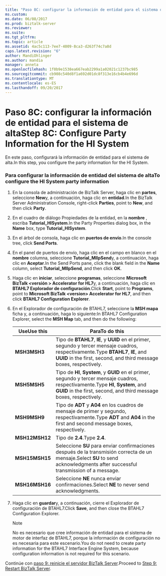 ```yaml
---
title: "Paso 8C: configurar la información de entidad para el sistema de HI | Documentos de Microsoft"
ms.custom: 
ms.date: 06/08/2017
ms.prod: biztalk-server
ms.reviewer: 
ms.suite: 
ms.tgt_pltfrm: 
ms.topic: article
ms.assetid: 4ac5c113-7ee7-4009-8ca3-d263f74c7a8d
caps.latest.revision: "6"
author: MandiOhlinger
ms.author: mandia
manager: anneta
ms.openlocfilehash: 1f0b9e1538ea667eab2299a1a02021c1237bc985
ms.sourcegitcommit: cb908c540d8f1a692d01dc8f313e16cb4b4e696d
ms.translationtype: MT
ms.contentlocale: es-ES
ms.lasthandoff: 09/20/2017
---
```

# <a name="step-8c-configure-party-information-for-the-hi-system"></a><span data-ttu-id="02166-102">Paso 8C: configurar la información de entidad para el sistema de alta</span><span class="sxs-lookup"><span data-stu-id="02166-102">Step 8C: Configure Party Information for the HI System</span></span>
<span data-ttu-id="02166-103">En este paso, configurará la información de entidad para el sistema de alta.</span><span class="sxs-lookup"><span data-stu-id="02166-103">In this step, you configure the party information for the HI System.</span></span>  
  
### <a name="to-configure-the-hi-system-party-information"></a><span data-ttu-id="02166-104">Para configurar la información de entidad del sistema de alta</span><span class="sxs-lookup"><span data-stu-id="02166-104">To configure the HI System party information</span></span>  
  
1.  <span data-ttu-id="02166-105">En la consola de administración de BizTalk Server, haga clic en **partes**, seleccione **New**y, a continuación, haga clic en **entidad**.</span><span class="sxs-lookup"><span data-stu-id="02166-105">In the BizTalk Server Administration Console, right-click **Parties**, point to **New**, and then click **Party**.</span></span>  
  
2.  <span data-ttu-id="02166-106">En el cuadro de diálogo Propiedades de la entidad, en la **nombre** , escriba **Tutorial_HISystem**.</span><span class="sxs-lookup"><span data-stu-id="02166-106">In the Party Properties dialog box, in the **Name** box, type **Tutorial_HISystem**.</span></span>  
  
3.  <span data-ttu-id="02166-107">En el árbol de consola, haga clic en **puertos de envío**.</span><span class="sxs-lookup"><span data-stu-id="02166-107">In the console tree, click **Send Ports**.</span></span>  
  
4.  <span data-ttu-id="02166-108">En el panel de puertos de envío, haga clic en el campo en blanco en el **nombre** columna, seleccione **Tutorial_MllpSend**y, a continuación, haga clic en **Aceptar**.</span><span class="sxs-lookup"><span data-stu-id="02166-108">In the Send Ports pane, click the blank field in the **Name** column, select **Tutorial_MllpSend**, and then click **OK**.</span></span>  
  
5.  <span data-ttu-id="02166-109">Haga clic en **iniciar**, seleccione **programas**, seleccione **Microsoft BizTalk \<versión > Accelerator for HL7**y, a continuación, haga clic en **BTAHL7 Explorador de configuración**.</span><span class="sxs-lookup"><span data-stu-id="02166-109">Click **Start**, point to **Programs**, point to **Microsoft BizTalk \<version> Accelerator for HL7**, and then click **BTAHL7 Configuration Explorer**.</span></span>  
  
6.  <span data-ttu-id="02166-110">En el Explorador de configuración de BTAHL7, seleccione la **MSH mapa** ficha y, a continuación, haga lo siguiente:</span><span class="sxs-lookup"><span data-stu-id="02166-110">In BTAHL7 Configuration Explorer, select the **MSH Map** tab, and then do the following:</span></span>  
  
    |<span data-ttu-id="02166-111">Use</span><span class="sxs-lookup"><span data-stu-id="02166-111">Use this</span></span>|<span data-ttu-id="02166-112">Para</span><span class="sxs-lookup"><span data-stu-id="02166-112">To do this</span></span>|  
    |--------------|----------------|  
    |<span data-ttu-id="02166-113">**MSH3**</span><span class="sxs-lookup"><span data-stu-id="02166-113">**MSH3**</span></span>|<span data-ttu-id="02166-114">Tipo de **BTAHL7**, **IE**, y **UUID** en el primer, segundo y tercer mensaje cuadros, respectivamente.</span><span class="sxs-lookup"><span data-stu-id="02166-114">Type **BTAHL7**, **IE**, and **UUID** in the first, second, and third message boxes, respectively.</span></span>|  
    |<span data-ttu-id="02166-115">**MSH5**</span><span class="sxs-lookup"><span data-stu-id="02166-115">**MSH5**</span></span>|<span data-ttu-id="02166-116">Tipo de **HI**, **System**, y **GUID** en el primer, segundo y tercer mensaje cuadros, respectivamente.</span><span class="sxs-lookup"><span data-stu-id="02166-116">Type **HI**, **System**, and **GUID** in the first, second, and third message boxes, respectively.</span></span>|  
    |<span data-ttu-id="02166-117">**MSH9**</span><span class="sxs-lookup"><span data-stu-id="02166-117">**MSH9**</span></span>|<span data-ttu-id="02166-118">Tipo de **ADT** y **A04** en los cuadros de mensaje de primer y segundo, respectivamente.</span><span class="sxs-lookup"><span data-stu-id="02166-118">Type **ADT** and **A04** in the first and second message boxes, respectively.</span></span>|  
    |<span data-ttu-id="02166-119">**MSH12**</span><span class="sxs-lookup"><span data-stu-id="02166-119">**MSH12**</span></span>|<span data-ttu-id="02166-120">Tipo de **2.4**.</span><span class="sxs-lookup"><span data-stu-id="02166-120">Type **2.4**.</span></span>|  
    |<span data-ttu-id="02166-121">**MSH15**</span><span class="sxs-lookup"><span data-stu-id="02166-121">**MSH15**</span></span>|<span data-ttu-id="02166-122">Seleccione **SU** para enviar confirmaciones después de la transmisión correcta de un mensaje.</span><span class="sxs-lookup"><span data-stu-id="02166-122">Select **SU** to send acknowledgments after successful transmission of a message.</span></span>|  
    |<span data-ttu-id="02166-123">**MSH16**</span><span class="sxs-lookup"><span data-stu-id="02166-123">**MSH16**</span></span>|<span data-ttu-id="02166-124">Seleccione **NE** nunca enviar confirmaciones.</span><span class="sxs-lookup"><span data-stu-id="02166-124">Select **NE** to never send acknowledgments.</span></span>|  
  
7.  <span data-ttu-id="02166-125">Haga clic en **guardar**y, a continuación, cierre el Explorador de configuración de BTAHL7.</span><span class="sxs-lookup"><span data-stu-id="02166-125">Click **Save**, and then close the BTAHL7 Configuration Explorer.</span></span>  
  
    > [!NOTE]
    >  <span data-ttu-id="02166-126">No es necesario que cree información de entidad para el sistema de motor de interfaz de BTAHL7, porque la información de configuración no es necesaria para este escenario.</span><span class="sxs-lookup"><span data-stu-id="02166-126">You do not need to create party information for the BTAHL7 Interface Engine System, because configuration information is not required for this scenario.</span></span>  
  
 <span data-ttu-id="02166-127">Continúe con [paso 9: reinicie el servidor BizTalk Server](../../adapters-and-accelerators/accelerator-hl7/step-9-restart-biztalk-server.md).</span><span class="sxs-lookup"><span data-stu-id="02166-127">Proceed to [Step 9: Restart BizTalk Server](../../adapters-and-accelerators/accelerator-hl7/step-9-restart-biztalk-server.md).</span></span>